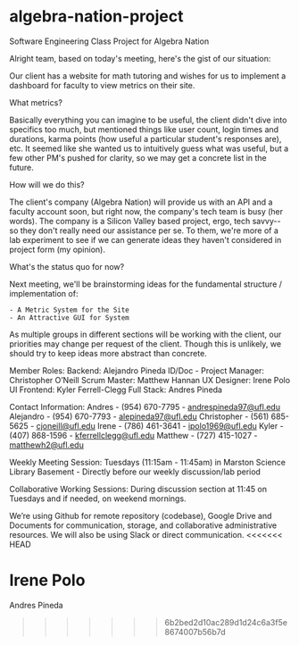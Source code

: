 # algebra-nation-project
Software Engineering Class Project for Algebra Nation

Alright team, based on today's meeting, here's the gist of our situation:

Our client has a website for math tutoring and wishes for us to implement
a dashboard for faculty to view metrics on their site.

What metrics?

Basically everything you can imagine to be useful, the client didn't dive into specifics
too much, but mentioned things like user count, login times and durations, karma points (how useful a particular student's responses are), etc.  It seemed like she wanted us to intuitively guess what was useful, but a few other PM's pushed for clarity, so we may get
a concrete list in the future.

How will we do this?

The client's company (Algebra Nation) will provide us with an API and a faculty account soon, but right now, the company's tech team is busy (her words).  The company is a Silicon Valley based project, ergo, tech savvy--  so they don't really need our assistance per se.  To them, we're more of a lab experiment to see if we can generate ideas they haven't considered in project form (my opinion).

What's the status quo for now?

Next meeting, we'll be brainstorming ideas for the fundamental structure / implementation
of:

    - A Metric System for the Site
    - An Attractive GUI for System

As multiple groups in different sections will be working with the client, our priorities may change per request of the client. Though this is unlikely, we should try to keep ideas more abstract than concrete.

Member Roles:
Backend: Alejandro Pineda
ID/Doc - Project Manager: Christopher O’Neill Scrum Master: Matthew Hannan
UX Designer: Irene Polo
UI Frontend: Kyler Ferrell-Clegg Full Stack: Andres Pineda

Contact Information:
Andres - (954) 670-7795 - andrespineda97@ufl.edu
Alejandro - (954) 670-7793 - alepineda97@ufl.edu
Christopher - (561) 685-5625 - cjoneill@ufl.edu
Irene - (786) 461-3641 - ipolo1969@ufl.edu
Kyler - (407) 868-1596 - kferrellclegg@ufl.edu
Matthew - (727) 415-1027 - matthewh2@ufl.edu

Weekly Meeting Session:
Tuesdays (11:15am - 11:45am) in Marston Science Library Basement - Directly before our weekly discussion/lab period

Collaborative Working Sessions:
During discussion section at 11:45 on Tuesdays and if needed, on weekend mornings.

We’re using Github for remote repository (codebase), Google Drive and Documents for communication, storage, and collaborative administrative resources. We will also be using Slack or direct communication.
<<<<<<< HEAD

Irene Polo
=======
Andres Pineda
>>>>>>> 6b2bed2d10ac289d1d24c6a3f5e8674007b56b7d
